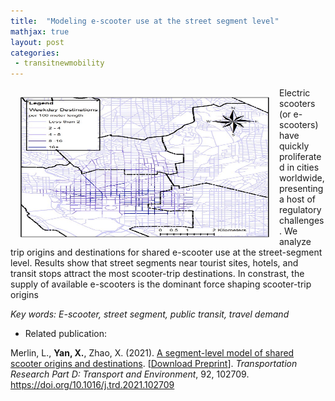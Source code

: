 ```yaml
---
title:  "Modeling e-scooter use at the street segment level"
mathjax: true
layout: post
categories: 
 - transitnewmobility
---
```



<img align="left" width="400" height="225" src="https://github.com/jacobyan0/jacobyan0.github.io/raw/master/images/SegmentScooter.png" style="vertical-align:middle;margin:15px 15px"> Electric scooters (or e-scooters) have quickly proliferated in cities worldwide, presenting a host of regulatory challenges. We analyze trip origins and destinations for shared e-scooter use at the street-segment level. Results show that street segments near tourist sites, hotels, and transit stops attract the most scooter-trip destinations. In constrast, the supply of available e-scooters is the dominant force shaping scooter-trip origins

*Key words: E-scooter, street segment, public transit, travel demand*

* Related publication:

Merlin, L., **Yan, X.**, Zhao, X. (2021). <ins>A segment-level model of shared scooter origins and destinations</ins>. [[Download Preprint](https://github.com/jacobyan0/jacobyan0.github.io/raw/master/ArticlesPreprints/Segment_level_scooter_demand.pdf)]. *Transportation Research Part D: Transport and Environment*, 92, 102709. https://doi.org/10.1016/j.trd.2021.102709
